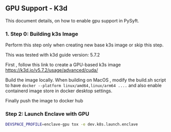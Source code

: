 ## GPU Support - K3d

This document details, on how to enable gpu support in PySyft.

### 1. Step 0: Building k3s Image

Perform this step only when creating new base k3s image or skip this step.

This was tested with k3d guide version: 5.7.2

First , follow this link to create a GPU-based k3s image
https://k3d.io/v5.7.2/usage/advanced/cuda/

Build the image locally.
When building on MacOS , modify the build.sh script to have
`docker --platform linux/amd64,linux/arm64 ....`
and also enable containerd image store in docker desktop settings.

Finally push the image to docker hub

### Step 2: Launch Enclave with GPU

```sh
DEVSPACE_PROFILE=enclave-gpu tox -e dev.k8s.launch.enclave
```
